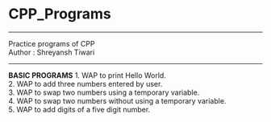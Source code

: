 # CPP_Programs
<hr>
Practice programs of CPP
<br>
Author : Shreyansh Tiwari
<hr>
<b>BASIC PROGRAMS</b>
1. WAP to print Hello World.
<br>
2. WAP to add three numbers entered by user.
<br>
3. WAP to swap two numbers using a temporary variable.
<br>
4. WAP to swap two numbers without using a temporary variable.
<br>
5. WAP to add digits of a five digit number.